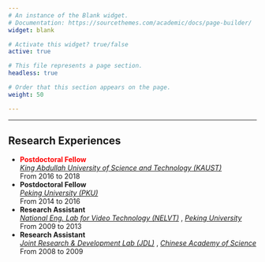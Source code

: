 ```yaml
---
# An instance of the Blank widget.
# Documentation: https://sourcethemes.com/academic/docs/page-builder/
widget: blank

# Activate this widget? true/false
active: true

# This file represents a page section.
headless: true

# Order that this section appears on the page.
weight: 50

---
```


---

## Research Experiences

- <b style="color: red;">Postdoctoral Fellow</b>
  <br />
  [*King Abdullah University of Science and Technology (KAUST)*](https://www.kaust.edu.sa/en)
  <br />
  From 2016 to 2018
- **Postdoctoral Fellow**
  <br />
  [*Peking University (PKU)*](http://www.pku.edu.cn/)
  <br />
  From 2014 to 2016
- **Research Assistant**
  <br />
  [*National Eng. Lab for Video Technology (NELVT)*](http://idm.pku.edu.cn/)
  ,
  [*Peking University*](http://www.pku.edu.cn/)
  <br />
  From 2009 to 2013
- **Research Assistant**
  <br />
  [*Joint Research & Development Lab (JDL)*](http://www.jdl.ac.cn/)
  ,
  [*Chinese Academy of Science*](http://english.cas.cn/)
  <br />
  From 2008 to 2009

